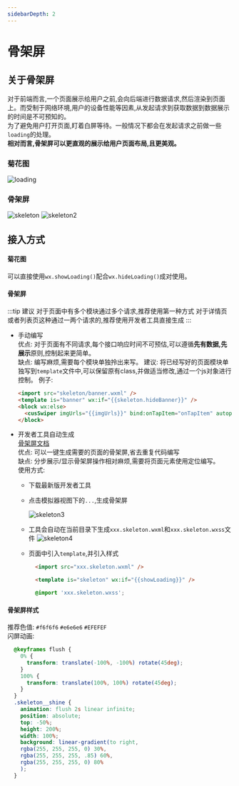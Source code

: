 ```yaml
---
sidebarDepth: 2
---
```


# 骨架屏

## 关于骨架屏
对于前端而言,一个页面展示给用户之前,会向后端进行数据请求,然后渲染到页面上。而受制于网络环境,用户的设备性能等因素,从发起请求到获取数据到数据展示的时间是不可预知的。  
为了避免用户打开页面,盯着白屏等待。一般情况下都会在发起请求之前做一些`loading`的处理。  
**相对而言,骨架屏可以更直观的展示给用户页面布局,且更美观。**
### 菊花图
![loading](/loading.gif)
### 骨架屏
![skeleton](/skeleton.gif)
![skeleton2](/skeleton2.png)

## 接入方式
#### 菊花图
可以直接使用`wx.showLoading()`配合`wx.hideLoading()`成对使用。
#### 骨架屏
:::tip 建议
对于页面中有多个模块通过多个请求,推荐使用第一种方式
对于详情页或者列表页这种通过一两个请求的,推荐使用开发者工具直接生成
:::
+ 手动编写  
优点: 对于页面有不同请求,每个接口响应时间不可预估,可以遵循**先有数据,先展示**原则,控制起来更简单。  
缺点: 编写麻烦,需要每个模块单独拎出来写。
建议: 将已经写好的页面模块单独写到`template`文件中,可以保留原有class,并做适当修改,通过一个js对象进行控制。
例子:
  ```html
  <import src="skeleton/banner.wxml" />
  <template is="banner" wx:if="{{skeleton.hideBanner}}" />
  <block wx:else>
    <cusSwiper imgUrls="{{imgUrls}}" bind:onTapItem="onTapItem" autoplay wx:if="{{imgUrls.length > 0}}" />
  </block>
  ```
+ 开发者工具自动生成  
[骨架屏文档](https://developers.weixin.qq.com/miniprogram/dev/devtools/skeleton.html)  
优点: 可以一键生成需要的页面的骨架屏,省去重复代码编写  
缺点: 分步展示/显示骨架屏操作相对麻烦,需要将页面元素使用定位编写。  
使用方式:
  + 下载最新版开发者工具
  + 点击模拟器视图下的`...`,生成骨架屏

    ![skeleton3](/skeleton3.png)
  + 工具会自动在当前目录下生成`xxx.skeleton.wxml`和`xxx.skeleton.wxss`文件
  ![skeleton4](/skeleton4.png)
  + 页面中引入`template`,并引入样式
    ```html
      <import src="xxx.skeleton.wxml" />

      <template is="skeleton" wx:if="{{showLoading}}" />
    ```
    ```css
      @import 'xxx.skeleton.wxss';
    ```

#### 骨架屏样式
推荐色值: `#f6f6f6` `#e6e6e6` `#EFEFEF`  
闪屏动画:
  ```css
    @keyframes flush {
      0% {
        transform: translate(-100%, -100%) rotate(45deg);
      }
      100% {
        transform: translate(100%, 100%) rotate(45deg);
      }
    }
    .skeleton__shine {
      animation: flush 2s linear infinite;
      position: absolute;
      top: -50%;
      height: 200%;
      width: 100%;
      background: linear-gradient(to right,
      rgba(255, 255, 255, 0) 30%,
      rgba(255, 255, 255, .85) 60%,
      rgba(255, 255, 255, 0) 80%
      );
    }
  ```
